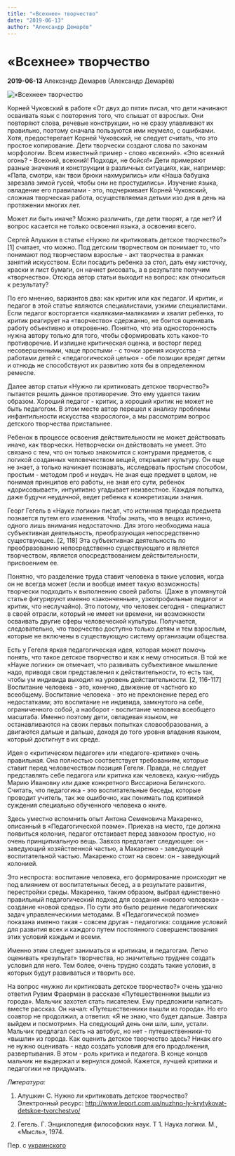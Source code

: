 ```yaml
---
title: "«Всехнее» творчество"
date: "2019-06-13"
author: "Александр Демарёв"
---
```


# «Всехнее» творчество

**2019-06-13** Александр Демарев (Александр Демарёв)

![«Всехнее» творчество](https://i1.wp.com/www.leport.com.ua/wp-content/uploads/2019/05/photo_2019-06-10_12-35-42.jpg?resize=805%2C452)

Корней Чуковский в работе «От двух до пяти» писал, что дети начинают осваивать язык с повторения того, что слышат от взрослых. Они повторяют слова, речевые конструкции, но не сразу улавливают их правильно, поэтому сначала пользуются ими неумело, с ошибками. Хотя, предостерегает Корней Чуковский, не следует считать, что это простое копирование. Дети творчески создают слова по законам морфологии. Всем известный пример - слово «всехний». «Это всехний огонь? - Всехний, всехний! Подходи, не бойся!» Дети примеряют разные значения и конструкции в различных ситуациях, как, например: «Папа, смотри, как твои брюки нахмурились» или «Наша бабушка зарезала зимой гусей, чтобы они не простудились». Изучение языка, овладение его правилами - это, подчеркивает Корней Чуковский, сложная творческая работа, осуществляемая детьми изо дня в день на протяжении многих лет.

Может ли быть иначе? Можно различить, где дети творят, а где нет? И вопрос касается не только освоения языка, а освоения всего.

Сергей Алушкин в статье «Нужно ли критиковать детское творчество?» [1] считает, что можно. Под детским творчеством он понимает то, что понимают под творчеством взрослые - акт творчества в рамках занятий искусством. Если посадить ребенка за стол, дать ему кисточку, краски и лист бумаги, он начнет рисовать, а в результате получим «творчество». Отсюда автор статьи выходит на вопрос: как относиться к результату?

По его мнению, вариантов два: как критик или как педагог. И критик, и педагог в этой статье являются специалистами, узкими специалистами. Если педагог восторгается «каляками-маляками» и хвалит ребенка, то критик реагирует на «творчество» сдержанно, не боится оценивать работу объективно и откровенно. Понятно, что эта односторонность нужна автору только для того, чтобы сформировать хоть какое-то противоречие. И излишне критическая оценка, и восторг перед несовершенными, чаще простыми - с точки зрения искусства - работами детей с «педагогической целью» - обе позиции вредят детям и отнюдь не способствуют их развитию хотя бы в определенном ремесле.

Далее автор статьи «Нужно ли критиковать детское творчество?» пытается решить данное противоречие. Это ему удается таким образом. Хороший педагог - критик, а хороший критик не может не быть педагогом. В этом месте автор перешел к анализу проблемы инфантильности искусства «взрослого», а мы рассмотрим вопрос детского творчества пристальнее.

Ребенок в процессе освоения действительности не может действовать иначе, как творчески. Нетворчески он действовать не умеет. Это связано с тем, что он только знакомится с контурами предметов, с логикой созданных человечеством вещей, открывает культуру. Он еще не знает, а только начинает познавать, исследовать простым способом, простым - методом проб и неудач. Не зная еще предмет в целом, не понимая принципов его работы, не зная его сути, ребенок «дорисовывает», интуитивно угадывает неизвестное. Каждая попытка, даже будучи неудачной, ведет ребенка к конкретизации знания.

Георг Гегель в «Науке логики» писал, что истинная природа предмета познается путем его изменения. Чтобы знать, что в вещах истинно, одного лишь внимания недостаточно. Для этого необходима наша субъективная деятельность, преобразующая непосредственно существующее. [2, 118] Эта субъективная деятельность по преобразованию непосредственно существующего и является творчеством, является опосредствованием действительности, присвоением ее.

Понятно, что разделение труда ставит человека в такие условия, когда он не всегда может (если и вообще имеет такую возможность) творчески подходить к выполнению своей работы. (Даже в упомянутой статье фигурируют именно «законченные», узкопрофильные педагог и критик, что неслучайно). Это потому, что человек сегодня - специалист в своей отрасли, который не имеет ни времени, ни возможности осваивать другие сферы человеческой культуры. Получается, следовательно, что творчество доступно только детям и тем взрослым, которые не включены в существующую систему организации общества.

Есть у Гегеля яркая педагогическая идея, которая может помочь понять, что такое детское творчество и как к нему относиться. В той же «Науке логики» он отмечает, что развивать субъективное мышление надо, приводя свои представления к действительности, то есть так, чтобы ум индивида выходил на уровень действительности. [2, 116-117] Воспитание человека - это, конечно, движение от частного ко всеобщему. Воспитание человека - это не преклонение перед его недостатками; это воспитание не индивида, замкнутого на себе, ограниченного собой, а наоборот - воспитание человека всеобщего масштаба. Именно поэтому дети, овладевая языком, не останавливаются на своих первых попытках словообразования, а двигаются дальше и дальше, доходя до того уровня владения языком, который достигнут в их среде.

Идея о «критическом педагоге» или «педагоге-критике» очень правильная. Она полностью соответствует требованиям, которые ставит перед человечеством позиция Гегеля. Правда, не следует представлять себе педагога или критика как человека, какую-нибудь Марию Ивановну или даже конкретного Виссариона Белинского. Считать, что педагогика - это воспитательные беседы, которые проводит учитель, так же ошибочно, как понимать под критикой суждения специально обученного человека о книге.

Здесь уместно вспомнить опыт Антона Семеновича Макаренко, описанный в «Педагогической поэме». Приехав на место, где должна появиться колония, педагог отстаивает перед завхозом простую, но очень принципиальную вещь. Завхоз предлагает следующее: он - заведующий хозяйственной частью, а Макаренко - заведующий воспитательной частью. Макаренко стоит на своем: он - заведующий колонией.

Это неспроста: воспитание человека, его формирование происходит не под влиянием от воспитательных бесед, а в результате развития, перестройки среды. Макаренко, таким образом, выбрал единственно правильный педагогический подход для создания «нового человека» - создание «новой среды». По сути это было решение педагогических задач управленческими методами. В «Педагогической поэме» показана именно такая - совсем другая - педагогика: создание условий для развития всех и каждого путем постоянного совершенствования этих условий каждым и всеми.

Именно этим следует заниматься и критикам, и педагогам. Легко оценивать «результат» творчества, но значительно труднее создать условия для него. Тем более, очень трудно создать такие условия, в которых будут развиваться и творить все.

На вопрос «нужно ли критиковать детское творчество?» очень удачно ответил Рувим Фраерман в рассказе «Путешественники вышли из города». Мальчик захотел стать писателем. Ему предложили написать вместе рассказ. Он начал: «Путешественники вышли из города». Но его соавтор не продолжил, а ответил: «Я не знаю, что будет дальше. Завтра выйдем и посмотрим». На следующий день они шли, шли, устали. Мальчик предлагал сесть на автобус, но нет - путешественники-то «вышли» из города. Как оценить детское творчество здесь? Никак его не нужно оценивать - надо создать условия для его продолжения, развертывания. В этом - роль критика и педагога. В конце концов мальчик не выдержал и вернулся домой. Кажется, лучшей критики и педагогики не придумать.

*Л**и**тература:*

1. Алушкин С. Нужно ли критиковать детское творчество? Электронный ресурс: http://www.leport.com.ua/nuzhno-ly-krytykovat-detskoe-tvorchestvo/

1. Гегель. Г. Энциклопедия философских наук. Т 1. Наука логики. М., «Мысль», 1974.

Пер. с [украинского](http://www.leport.com.ua/vsihnya-tvorchist/)